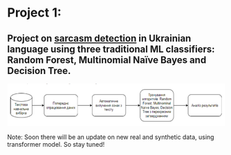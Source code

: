 # Project 1: 
## Project on [sarcasm detection](https://github.com/botvyns/sarcasm_detection_traditional_ML) in Ukrainian language using three traditional ML classifiers: Random Forest, Multinomial Naїve Bayes and Decision Tree.
![steps taken for project completion](/docs/images/steps.png)

Note: Soon there will be an update on new real and synthetic data, using transformer model. So stay tuned!
